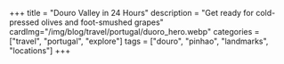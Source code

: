 +++
title = "Douro Valley in 24 Hours"
description = "Get ready for cold-pressed olives and foot-smushed grapes"
cardImg="/img/blog/travel/portugal/duoro_hero.webp"
categories = ["travel", "portugal", "explore"]
tags = ["douro", "pinhao", "landmarks", "locations"]
+++